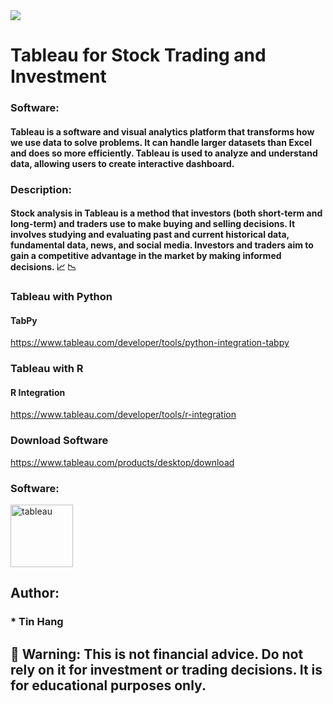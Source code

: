 <img src="tableau.PNG">

# Tableau for Stock Trading and Investment  
### Software:  
#### Tableau is a software and visual analytics platform that transforms how we use data to solve problems. It can handle larger datasets than Excel and does so more efficiently. Tableau is used to analyze and understand data, allowing users to create interactive dashboard.   
### Description:
#### Stock analysis in Tableau is a method that investors (both short-term and long-term) and traders use to make buying and selling decisions. It involves studying and evaluating past and current historical data, fundamental data, news, and social media. Investors and traders aim to gain a competitive advantage in the market by making informed decisions. :chart_with_upwards_trend: :chart_with_downwards_trend:  

### Tableau with Python
#### TabPy  
https://www.tableau.com/developer/tools/python-integration-tabpy  

### Tableau with R
#### R Integration  
https://www.tableau.com/developer/tools/r-integration  


### Download Software  
https://www.tableau.com/products/desktop/download  

<h3 align="left"> Software:</h3>
<p align="left">  </a> <a href="https://www.tableau.com/" target="_blank"> <img src="https://pbs.twimg.com/profile_images/1268207088683020288/d9agkn4h.jpg" alt="tableau" width="100" height="100"/> </a> </p>

## Author:  
### * Tin Hang  

## 🔴 Warning: This is not financial advice. Do not rely on it for investment or trading decisions. It is for educational purposes only.   
